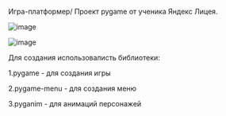 Игра-платформер/ Проект pygame от ученика Яндекс Лицея.

![image](https://user-images.githubusercontent.com/67273098/213866043-b6a8c96d-cbef-4649-939d-2a43fa1a8ca3.png)

![image](https://user-images.githubusercontent.com/67273098/213866103-d476460a-95a2-46fa-821d-77d5077be171.png)

Для создания использовалисть библиотеки:

  1.pygame - для создания игры
  
  2.pygame-menu - для создания меню
  
  3.pyganim - для анимаций персонажей
